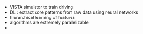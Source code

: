 - VISTA simulator to train driving 
- DL : extract core patterns from raw data using neural networks 
- hierarchical learning of features
- algorithms are extremely parallelizable
- 